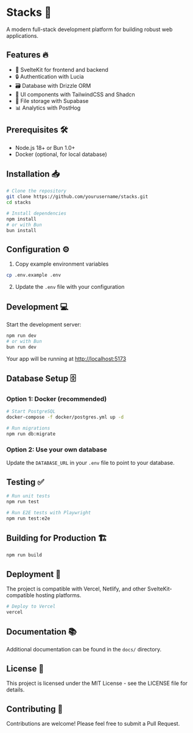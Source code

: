 # Stacks 🚀

A modern full-stack development platform for building robust web applications.

## Features 🔥

- 🔶 SvelteKit for frontend and backend
- 🔒 Authentication with Lucia
- 🗃️ Database with Drizzle ORM
- 🎨 UI components with TailwindCSS and Shadcn
- 📁 File storage with Supabase
- 📊 Analytics with PostHog

## Prerequisites 🛠️

- Node.js 18+ or Bun 1.0+
- Docker (optional, for local database)

## Installation 📥

```bash
# Clone the repository
git clone https://github.com/yourusername/stacks.git
cd stacks

# Install dependencies
npm install
# or with Bun
bun install
```

## Configuration ⚙️

1. Copy example environment variables
```bash
cp .env.example .env
```

2. Update the `.env` file with your configuration

## Development 💻

Start the development server:

```bash
npm run dev
# or with Bun
bun run dev
```

Your app will be running at [http://localhost:5173](http://localhost:5173)

## Database Setup 🗄️

### Option 1: Docker (recommended)

```bash
# Start PostgreSQL
docker-compose -f docker/postgres.yml up -d

# Run migrations
npm run db:migrate
```

### Option 2: Use your own database

Update the `DATABASE_URL` in your `.env` file to point to your database.

## Testing ✅

```bash
# Run unit tests
npm run test

# Run E2E tests with Playwright
npm run test:e2e
```

## Building for Production 🏗️

```bash
npm run build
```

## Deployment 🚢

The project is compatible with Vercel, Netlify, and other SvelteKit-compatible hosting platforms.

```bash
# Deploy to Vercel
vercel
```

## Documentation 📚

Additional documentation can be found in the `docs/` directory.

## License 📄

This project is licensed under the MIT License - see the LICENSE file for details.

## Contributing 🤝

Contributions are welcome! Please feel free to submit a Pull Request.